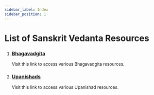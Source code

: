 ```yaml
---
sidebar_label: Index
sidebar_position: 1
---
```


# List of Sanskrit Vedanta Resources

1. ### [Bhagavadgita](bhagavadgita)
    
    Visit this link to access various Bhagavadgita resources.

1. ### [Upanishads](upanishad)
    
    Visit this link to access various Upanishad resources.